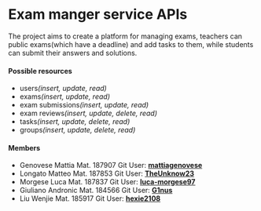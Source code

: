 # Exam manger service APIs
The project aims to create a platform for managing exams, teachers can public exams(which have a deadline) and add tasks to them, while students can submit their answers and solutions.
#### Possible resources
 - users<em>(insert, update, read)</em>
 - exams<em>(insert, update, read)</em>
 - exam submissions<em>(insert, update, read)</em>
 - exam reviews<em>(insert, update, delete, read)</em>
 - tasks<em>(insert, update, delete, read)</em>
 - groups<em>(insert, update, delete, read)</em>
#### Members
- Genovese Mattia Mat. 187907 Git User: **[mattiagenovese](https://github.com/mattiagenovese)**
- Longato Matteo   Mat. 187853   Git User: **[TheUnknow23](https://github.com/TheUnknow23)**
- Morgese Luca	Mat. 187837	   Git User: **[luca-morgese97](https://github.com/luca-morgese97)**
- Giuliano Andronic Mat. 184566 Git User: **[G1nus](https://github.com/g1nus)**
- Liu Wenjie Mat. 185917 Git User: **[hexie2108](https://github.com/hexie2108)**
